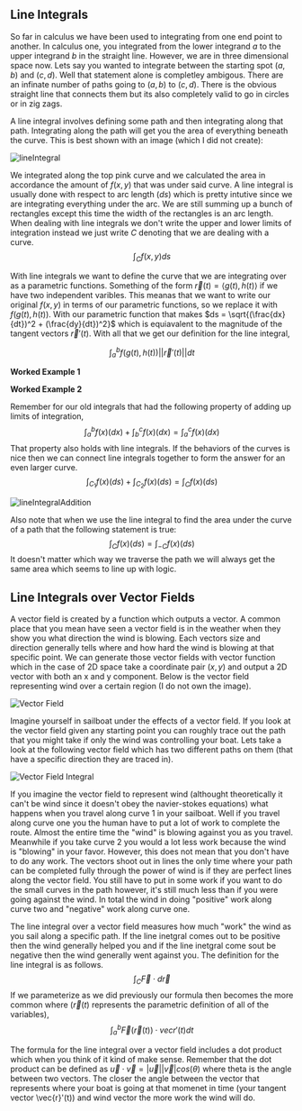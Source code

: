 ## Line Integrals
So far in calculus we have been used to integrating from one end point to another. In calculus one, you integrated from the lower integrand $a$ to the upper integrand $b$ in the straight line. However, we are in three dimensional space now. Lets say you wanted to integrate between the starting spot $(a,b)$ and $(c,d)$. Well that statement alone is completley ambigous. There are an infinate number of paths going to $(a,b)$ to $(c,d)$. There is the obvious straight line that connects them but its also completely valid to go in circles or in zig zags. 

A line integral involves defining some path and then integrating along that path. Integrating along the path will get you the area of everything beneath the curve. This is best shown with an image (which I did not create):

<img src="https://github.com/sackn/diffeq/blob/main/Images/lineIntegral.jpg" alt="lineIntegral">

We integrated along the top pink curve and we calculated the area in accordance the amount of $f(x,y)$ that was under said curve. A line integral is usually done with respect to arc length ($ds$) which is pretty intutive since we are integrating everything under the arc. We are still summing up a bunch of rectangles except this time the width of the rectangles is an arc length. When dealing with line integrals we don't write the upper and lower limits of integration instead we just write $C$ denoting that we are dealing with a curve. 
$$\int_{C} f(x,y)ds$$

With line integrals we want to define the curve that we are integrating over as a parametric functions. Something of the form $\vec{r}(t) = \langle g(t), h(t) \rangle$ if we have two independent varibles. This meanas that we want to write our original $f(x,y)$ in terms of our parametric functions, so we replace it with $f(g(t), h(t))$. With our parametric function that makes $ds = \sqrt{(\frac{dx}{dt})^2 + (\frac{dy}{dt})^2}$ which is equiavalent to the magnitude of the tangent vectors $\vec{r}'(t)$. With all that we get our definition for the line integral,

$$\int_{a}^{b} f(g(t), h(t))||\vec{r}'(t)||dt$$

**Worked Example 1**

**Worked Example 2**

Remember for our old integrals that had the following property of adding up limits of integration,
$$\int_{a}^{b} f(x)(dx) +\int_{b}^{c} f(x)(dx) = \int_{a}^{c} f(x)(dx) $$
That property also holds with line integrals. If the behaviors of the curves is nice then we can connect line integrals together to form the answer for an even larger curve. 
$$\int_{C_1} f(x)(ds) +\int_{C_2} f(x)(ds) = \int_{C} f(x)(ds)$$

<img src="https://github.com/sackn/diffeq/blob/main/Images/addingLineIntegral.png" alt="lineIntegralAddition">

Also note that when we use the line integral to find the area under the curve of a path that the following statement is true:
$$\int_{C} f(x)(ds) = \int_{-C} f(x)(ds)  $$
It doesn't matter which way we traverse the path we will always get the same area which seems to line up with logic.


## Line Integrals over Vector Fields
A vector field is created by a function which outputs a vector. A common place that you mean have seen a vector field is in the weather when they show you what direction the wind is blowing. Each vectors size and direction generally tells where and how hard the wind is blowing at that specific point. We can generate those vector fields with vector function which in the case of 2D space take a coordinate pair $(x,y)$ and output a 2D vector with both an x and y component. Below is the vector field representing wind over a certain region (I do not own the image).

<img src="https://github.com/sackn/diffeq/blob/main/Images/vectorField.jpg" alt="Vector Field">

Imagine yourself in sailboat under the effects of a vector field. If you look at the vector field given any starting point you can roughly trace out the path that you might take if only the wind was controlling your boat. Lets take a look at the following vector field which has two different paths on them (that have a specific direction they are traced in). 

<img src="https://github.com/sackn/diffeq/blob/main/Images/vectorFieldIntegral.png" alt="Vector Field Integral">

If you imagine the vector field to represent wind (althought theoretically it can't be wind since it doesn't obey the navier-stokes equations)  what happens when you travel along curve 1 in your sailboat. Well if you travel along curve one you the human have to put a lot of work to complete the route. Almost the entire time the "wind" is blowing against you as you travel. Meanwhile if you take curve 2 you would a lot less work because the wind is "blowing" in your favor. However, this does not mean that you don't have to do any work. The vectors shoot out in lines the only time where your path can be completed fully through the power of wind is if they are perfect lines along the vector field. You still have to put in some work if you want to do the small curves in the path however, it's still much less than if you were going against the wind. In total the wind in doing "positive" work along curve two and "negative" work along curve one. 

The line integral over a vector field measures how much "work" the wind as you sail along a specific path. If the line inetgral comes out to be positive then the wind generally helped you and if the line inetgral come sout be negative then the wind generally went against you. The definition for the line integral is as follows.
$$\int_{C} \vec{F} \cdot d\vec{r}$$
If we parameterize as we did previously our formula then becomes the more common where ($\vec{r}(t)$ represents the parametric definition of all of the variables),
$$\int_{a}^{b} \vec{F}(\vec{r}(t)) \cdot vec{r}'(t) dt$$

The formula for the line integral over a vector field includes a dot product which when you think of it kind of make sense. Remember that the dot product can be defined as $\vec{u} \cdot \vec{v} = |\vec{u}||\vec{v}|cos(\theta)$ where theta is the angle between two vectors. The closer the angle between the vector that represents where your boat is going at that momenet in time (your tangent vector \vec{r}'(t)) and wind vector the more work the wind will do.

